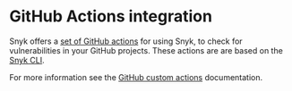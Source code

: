# GitHub Actions integration

Snyk offers a [set of GitHub actions](https://github.com/snyk/actions) for using Snyk, to check for vulnerabilities in your GitHub projects. These actions are are based on the [Snyk CLI](https://docs.snyk.io/snyk-cli/guides-for-our-cli/cli-reference).

&#x20;For more information see the [GitHub custom actions](https://docs.github.com/en/actions/creating-actions/about-actions) documentation.

